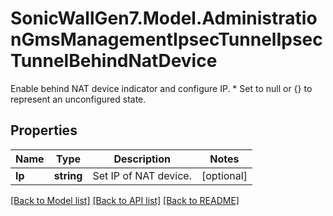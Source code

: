 # SonicWallGen7.Model.AdministrationGmsManagementIpsecTunnelIpsecTunnelBehindNatDevice
Enable behind NAT device indicator and configure IP. * Set to null or {} to represent  an unconfigured state.

## Properties

Name | Type | Description | Notes
------------ | ------------- | ------------- | -------------
**Ip** | **string** | Set IP of NAT device. | [optional] 

[[Back to Model list]](../README.md#documentation-for-models) [[Back to API list]](../README.md#documentation-for-api-endpoints) [[Back to README]](../README.md)

